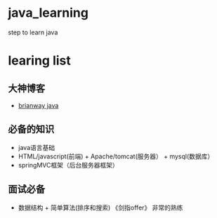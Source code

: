 # java_learning
step to learn java

# learing list
## 大神博客
* [brianway java](brianway.github.io)

## 必备的知识
* java语言基础
* HTML/javascript(前端) + Apache/tomcat(服务器） + mysql(数据库）
* springMVC框架（后台服务器框架）


## 面试必备
* 数据结构 + 简单算法(排序和搜索)  《剑指offer》 非常的熟练
